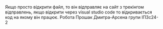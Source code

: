 Якщо просто відкрити файл, то він відправляє на сайт з трекінгом відправлень, якщо відкрити через visual studio code то відкривається код на якому він працює. Робота Прошак Дмитра-Арсена групи ІПЗс24-2
